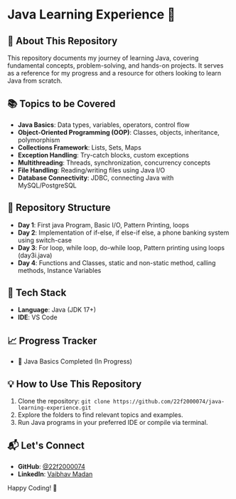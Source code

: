 # Java Learning Experience 🚀

## 📌 About This Repository
This repository documents my journey of learning Java, covering fundamental concepts, problem-solving, and hands-on projects. It serves as a reference for my progress and a resource for others looking to learn Java from scratch.

## 📚 Topics to be Covered
- **Java Basics**: Data types, variables, operators, control flow
- **Object-Oriented Programming (OOP)**: Classes, objects, inheritance, polymorphism
- **Collections Framework**: Lists, Sets, Maps
- **Exception Handling**: Try-catch blocks, custom exceptions
- **Multithreading**: Threads, synchronization, concurrency concepts
- **File Handling**: Reading/writing files using Java I/O
- **Database Connectivity**: JDBC, connecting Java with MySQL/PostgreSQL

## 📂 Repository Structure
- **Day 1**: First java Program, Basic I/O, Pattern Printing, loops
- **Day 2**: Implementation of if-else, if else-if else, a phone banking system using switch-case
- **Day 3**: For loop, while loop, do-while loop, Pattern printing using loops (day3i.java)
- **Day 4**: Functions and Classes, static and non-static method, calling methods, Instance Variables

## 🔧 Tech Stack
- **Language**: Java (JDK 17+)
- **IDE**: VS Code

## 📈 Progress Tracker
- 🔄 Java Basics Completed (In Progress)

## 💡 How to Use This Repository
1. Clone the repository: `git clone https://github.com/22f2000074/java-learning-experience.git`
2. Explore the folders to find relevant topics and examples.
3. Run Java programs in your preferred IDE or compile via terminal.

## 📬 Let's Connect
- **GitHub**: [@22f2000074](https://github.com/22f2000074)
- **LinkedIn**: [Vaibhav Madan](https://www.linkedin.com/in/vaibhav-madan-b3327918a/)

Happy Coding! 🚀
